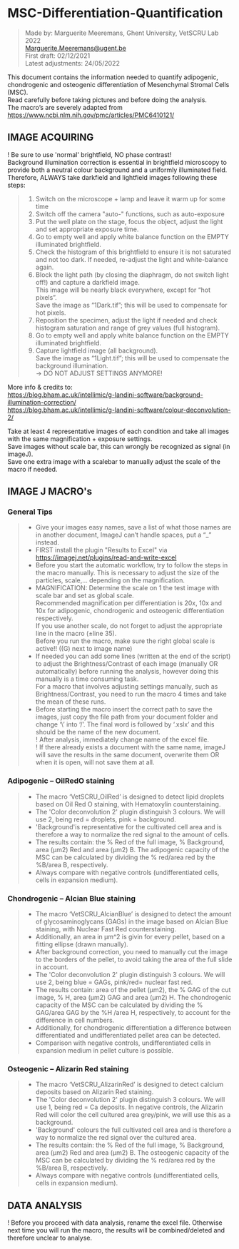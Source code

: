 # MSC-Differentiation-Quantification
> Made by: Marguerite Meeremans, Ghent University, VetSCRU Lab 2022 \
> Marguerite.Meeremans@ugent.be \
> First draft: 		02/12/2021 \
> Latest adjustments:	24/05/2022

This document contains the information needed to quantify adipogenic, chondrogenic and osteogenic differentiation of Mesenchymal Stromal Cells (MSC). \
Read carefully before taking pictures and before doing the analysis. \
The macro’s are severely adapted from https://www.ncbi.nlm.nih.gov/pmc/articles/PMC6410121/ 

## IMAGE ACQUIRING
! Be sure to use 'normal' brightfield, NO phase contrast! \
Background illumination correction is essential  in brightfield microscopy to provide both a neutral colour background and a uniformly illuminated field.\
Therefore, ALWAYS take darkfield and lightfield images following these steps: 
> 1) Switch on the microscope + lamp and leave it warm up for some time
> 2) Switch off the camera "auto-" functions, such as auto-exposure
> 3) Put the well plate on the stage, focus the object, adjust the light and set appropriate exposure time.
> 4) Go to empty well and apply white balance function on the EMPTY illuminated brightfield.
> 5) Check the histogram of this brightfield to ensure it is not saturated and not too dark. If needed, re-adjust the light and white-balance again.
> 6) Block the light path (by closing the diaphragm, do not switch light off!) and capture a darkfield image. \
>      This image will be nearly black everywhere, except for “hot pixels”.\
>      Save the image as “1Dark.tif”; this will be used to compensate for hot pixels.
> 7) Reposition the specimen, adjust the light if needed and check histogram saturation and range of grey values (full histogram). 
> 8) Go to empty well and apply white balance function on the EMPTY illuminated brightfield.
> 9) Capture lightfield image (all background). \
>      Save the image as “1Light.tif”; this will be used to compensate the background illumination. \
>      -> DO NOT ADJUST SETTINGS ANYMORE!

More info & credits to: \
https://blog.bham.ac.uk/intellimic/g-landini-software/background-illumination-correction/ \
https://blog.bham.ac.uk/intellimic/g-landini-software/colour-deconvolution-2/ 

Take at least 4 representative images of each condition and take all images with the same magnification + exposure settings. \
Save images without scale bar, this can wrongly be recognized as signal (in imageJ). \
Save one extra image with a scalebar to manually adjust the scale of the macro if needed. 

## IMAGE J MACRO's
### General Tips
>  * Give your images easy names, save a list of what those names are in another document, ImageJ can’t handle spaces, put a “_” instead. 
>  * FIRST install the plugin "Results to Excel" via https://imagej.net/plugins/read-and-write-excel
>  * Before you start the automatic workflow, try to follow the steps in the macro manually. This is necessary to adjust the size of the particles, scale,... depending on the magnification. 
>  * MAGNIFICATION: Determine the scale on 1 the test image with scale bar and set as global scale. \
>   		Recommended magnification per differentiation is 20x, 10x and 10x for adipogenic, chondrogenic and osteogenic differentiation respectively. \
		If you use another scale, do not forget to adjust the appropriate line in the macro (±line 35). \
		Before you run the macro, make sure the right global scale is active!! ((G) next to image name) 
> * If needed you can add some lines (written at the end of the script) to adjust the Brightness/Contrast of each image (manually OR automatically) before running the analysis, however doing this manually is a time consuming task. \
> 		For a macro that involves adjusting settings manually, such as Brightness/Contrast, you need to run the macro 4 times and take the mean of these runs.
>  * Before starting the macro insert the correct path to save the images, just copy the file path from your document folder and change ‘\’ into ‘/’. The final word is followed by ‘.xslx’ and this should be the name of the new document. \
>  		! After analysis, immediately change name of the excel file. \
>  		! If there already exists a document with the same name, imageJ will save the results in the same document, overwrite them OR when it is open, will not save them at all.

### Adipogenic – OilRedO staining
>  * The macro ‘VetSCRU_OilRed’ is designed to detect lipid droplets based on Oil Red O staining, with Hematoxylin counterstaining. 
>  * The 'Color deconvolution 2' plugin distinguish 3 colours. We will use 2, being red = droplets, pink = background.
>  * 'Background'is representative for the cultivated cell area and is therefore a way to normalize the red signal to the amount of cells.
>  * The results contain: the % Red of the full image, % Background, area (µm2) Red and area (µm2) B. The adipogenic capacity of the MSC can be calculated by dividing the % red/area red by the %B/area B, respectively.
>  * Always compare with negative controls (undifferentiated cells, cells in expansion medium).

### Chondrogenic – Alcian Blue staining
>  * The macro ‘VetSCRU_AlcianBlue’ is designed to detect the amount of glycosaminoglycans (GAGs) in the image based on Alcian Blue staining, with Nuclear Fast Red counterstaining. 
>  * Additionally, an area in µm^2 is givin for every pellet, based on a fitting ellipse (drawn manually).
>  * After background correction, you need to manually cut the image to the borders of the pellet, to avoid taking the area of the full slide in account. 
>  * The 'Color deconvolution 2' plugin distinguish 3 colours. We will use 2, being blue = GAGs, pink/red= nuclear fast red. 
>  * The results contain: area of the pellet (µm2), the % GAG of the cut image, % H, area (µm2) GAG and area (µm2) H. The chondrogenic capacity of the MSC can be calculated by dividing the % GAG/area GAG by the %H /area H, respectively, to account for the difference in cell numbers.
>  * Additionally, for chondrogenic differentiation a difference between differentiated and undifferentiated pellet area can be detected.
>  * Comparison with negative controls, undifferentiated cells in expansion medium in pellet culture is possible.

### Osteogenic – Alizarin Red staining
>  * The macro ‘VetSCRU_AlizarinRed’ is designed to detect calcium deposits based on Alizarin Red staining. 
>  * The 'Color deconvolution 2' plugin distinguish 3 colours. We will use 1, being red = Ca deposits. In negative controls, the Alizarin Red will color the cell cultured area grey/pink, we will use this as a background.
>  * 'Background' colours the full cultivated cell area and is therefore a way to normalize the red signal over the cultured area.	
>  * The results contain: the % Red of the full image, % Background, area (µm2) Red and area (µm2) B. The osteogenic capacity of the MSC can be calculated by dividing the % red/area red by the %B/area B, respectively.
>  * Always compare with negative controls (undifferentiated cells, cells in expansion medium).

## DATA ANALYSIS
! Before you proceed with data analysis, rename the excel file. Otherwise next time you will run the macro, the results will be combined/deleted and therefore unclear to analyse.
